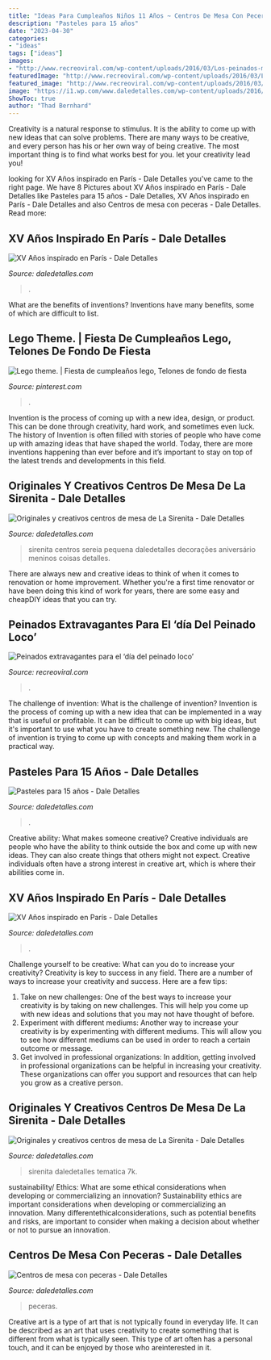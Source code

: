```yaml
---
title: "Ideas Para Cumpleaños Niños 11 Años ~ Centros De Mesa Con Peceras"
description: "Pasteles para 15 años"
date: "2023-04-30"
categories:
- "ideas"
tags: ["ideas"]
images:
- "http://www.recreoviral.com/wp-content/uploads/2016/03/Los-peinados-más-extravagantes-del-día-del-peinado-loco-12.jpg"
featuredImage: "http://www.recreoviral.com/wp-content/uploads/2016/03/Los-peinados-más-extravagantes-del-día-del-peinado-loco-12.jpg"
featured_image: "http://www.recreoviral.com/wp-content/uploads/2016/03/Los-peinados-más-extravagantes-del-día-del-peinado-loco-12.jpg"
image: "https://i1.wp.com/www.daledetalles.com/wp-content/uploads/2016/01/paris12.jpg"
ShowToc: true
author: "Thad Bernhard"
---
```



Creativity is a natural response to stimulus. It is the ability to come up with new ideas that can solve problems. There are many ways to be creative, and every person has his or her own way of being creative. The most important thing is to find what works best for you. let your creativity lead you!

	

		
looking for XV Años inspirado en París - Dale Detalles you've came to the right page. We have 8 Pictures about XV Años inspirado en París - Dale Detalles like Pasteles para 15 años - Dale Detalles, XV Años inspirado en París - Dale Detalles and also Centros de mesa con peceras - Dale Detalles. Read more:
		
    
## XV Años Inspirado En París - Dale Detalles

<img loading=lazy src="https://i2.wp.com/www.daledetalles.com/wp-content/uploads/2016/01/paris27.jpg" onerror="this.onerror=null;this.src='https://tse2.mm.bing.net/th?id=OIP.BhQqG3DBe3tF5026kr6tawHaJ4&amp;pid=15.1';" alt="XV Años inspirado en París - Dale Detalles">

_Source: daledetalles.com_

>. 

	

What are the benefits of inventions?
Inventions have many benefits, some of which are difficult to list.

    
## Lego Theme. | Fiesta De Cumpleaños Lego, Telones De Fondo De Fiesta

<img loading=lazy src="https://i.pinimg.com/736x/f2/bf/ba/f2bfba7b37f1b5d403e6e9746df51147--mateus-lego.jpg" onerror="this.onerror=null;this.src='https://tse1.mm.bing.net/th?id=OIP.jBuRiJgEpX1t-lUTiiUo8QHaLF&amp;pid=15.1';" alt="Lego theme. | Fiesta de cumpleaños lego, Telones de fondo de fiesta">

_Source: pinterest.com_

>. 

	

Invention is the process of coming up with a new idea, design, or product. This can be done through creativity, hard work, and sometimes even luck. The history of Invention is often filled with stories of people who have come up with amazing ideas that have shaped the world. Today, there are more inventions happening than ever before and it’s important to stay on top of the latest trends and developments in this field.

    
## Originales Y Creativos Centros De Mesa De La Sirenita - Dale Detalles

<img loading=lazy src="https://i0.wp.com/www.daledetalles.com/wp-content/uploads/2016/08/centro-de-mesa-sirenita19.jpg" onerror="this.onerror=null;this.src='https://tse3.mm.bing.net/th?id=OIP.VarjmF5VUNn0IrszwIHelgHaLH&amp;pid=15.1';" alt="Originales y creativos centros de mesa de La Sirenita - Dale Detalles">

_Source: daledetalles.com_

>sirenita centros sereia pequena daledetalles decorações aniversário meninos coisas detalles. 

	

There are always new and creative ideas to think of when it comes to renovation or home improvement. Whether you're a first time renovator or have been doing this kind of work for years, there are some easy and cheapDIY ideas that you can try.

    
## Peinados Extravagantes Para El ‘día Del Peinado Loco’

<img loading=lazy src="http://www.recreoviral.com/wp-content/uploads/2016/03/Los-peinados-más-extravagantes-del-día-del-peinado-loco-12.jpg" onerror="this.onerror=null;this.src='https://tse3.mm.bing.net/th?id=OIP.cbCQm6bSm7I43FHs0uYYggHaHg&amp;pid=15.1';" alt="Peinados extravagantes para el ‘día del peinado loco’">

_Source: recreoviral.com_

>. 

	

The challenge of invention: What is the challenge of invention?
Invention is the process of coming up with a new idea that can be implemented in a way that is useful or profitable. It can be difficult to come up with big ideas, but it's important to use what you have to create something new. The challenge of invention is trying to come up with concepts and making them work in a practical way.

    
## Pasteles Para 15 Años - Dale Detalles

<img loading=lazy src="https://www.daledetalles.com/wp-content/uploads/2021/03/pastel-15-anos20.jpg" onerror="this.onerror=null;this.src='https://tse1.mm.bing.net/th?id=OIP.way_e3dwLux72a4K25UC1QHaHa&amp;pid=15.1';" alt="Pasteles para 15 años - Dale Detalles">

_Source: daledetalles.com_

>. 

	

Creative ability: What makes someone creative?
Creative individuals are people who have the ability to think outside the box and come up with new ideas. They can also create things that others might not expect. Creative individuals often have a strong interest in creative art, which is where their abilities come in.

    
## XV Años Inspirado En París - Dale Detalles

<img loading=lazy src="https://i1.wp.com/www.daledetalles.com/wp-content/uploads/2016/01/paris12.jpg" onerror="this.onerror=null;this.src='https://tse3.mm.bing.net/th?id=OIP.vggX8i2zqd5gP2DOmiwsPgHaJ4&amp;pid=15.1';" alt="XV Años inspirado en París - Dale Detalles">

_Source: daledetalles.com_

>. 

	

Challenge yourself to be creative: What can you do to increase your creativity?
Creativity is key to success in any field. There are a number of ways to increase your creativity and success. Here are a few tips: 
1. Take on new challenges: One of the best ways to increase your creativity is by taking on new challenges. This will help you come up with new ideas and solutions that you may not have thought of before. 
2. Experiment with different mediums: Another way to increase your creativity is by experimenting with different mediums. This will allow you to see how different mediums can be used in order to reach a certain outcome or message. 
3. Get involved in professional organizations: In addition, getting involved in professional organizations can be helpful in increasing your creativity. These organizations can offer you support and resources that can help you grow as a creative person.

    
## Originales Y Creativos Centros De Mesa De La Sirenita - Dale Detalles

<img loading=lazy src="https://i2.wp.com/www.daledetalles.com/wp-content/uploads/2016/08/centro-de-mesa-sirenita10.jpg?resize=501%2C891" onerror="this.onerror=null;this.src='https://tse4.mm.bing.net/th?id=OIP.wuIdaNDCV6_WaUBKoP3ZtgHaNK&amp;pid=15.1';" alt="Originales y creativos centros de mesa de La Sirenita - Dale Detalles">

_Source: daledetalles.com_

>sirenita daledetalles tematica 7k. 

	

sustainability/ Ethics: What are some ethical considerations when developing or commercializing an innovation?
Sustainability ethics are important considerations when developing or commercializing an innovation. Many differentethicalconsiderations, such as potential benefits and risks, are important to consider when making a decision about whether or not to pursue an innovation.

    
## Centros De Mesa Con Peceras - Dale Detalles

<img loading=lazy src="https://www.daledetalles.com/wp-content/uploads/2016/04/centros-de-mesa-con-peceras-y-flores1.jpg" onerror="this.onerror=null;this.src='https://tse2.mm.bing.net/th?id=OIP.svwYceT9TSG8BS-3Xyhz-QAAAA&amp;pid=15.1';" alt="Centros de mesa con peceras - Dale Detalles">

_Source: daledetalles.com_

>peceras. 

	

Creative art is a type of art that is not typically found in everyday life. It can be described as an art that uses creativity to create something that is different from what is typically seen. This type of art often has a personal touch, and it can be enjoyed by those who areinterested in it.

